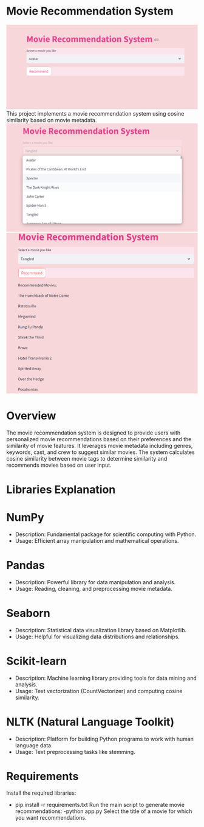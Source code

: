 # Movie Recommendation System
![Logo](images/movie1.png)
This project implements a movie recommendation system using cosine similarity based on movie metadata.
![Logo](images/movie2.png)
![Logo](images/movie3.png)




# Overview
The movie recommendation system is designed to provide users with personalized movie recommendations based on their preferences and the similarity of movie features. It leverages movie metadata including genres, keywords, cast, and crew to suggest similar movies. The system calculates cosine similarity between movie tags to determine similarity and recommends movies based on user input.

# Libraries Explanation
# NumPy
- Description: Fundamental package for scientific computing with Python.
- Usage: Efficient array manipulation and mathematical operations.
# Pandas
- Description: Powerful library for data manipulation and analysis.
- Usage: Reading, cleaning, and preprocessing movie metadata.
# Seaborn
- Description: Statistical data visualization library based on Matplotlib.
- Usage: Helpful for visualizing data distributions and relationships.
# Scikit-learn
- Description: Machine learning library providing tools for data mining and analysis.
- Usage: Text vectorization (CountVectorizer) and computing cosine similarity.
# NLTK (Natural Language Toolkit)
- Description: Platform for building Python programs to work with human language data.
- Usage: Text preprocessing tasks like stemming.
# Requirements
Install the required libraries:
 - pip install -r requirements.txt
Run the main script to generate movie recommendations:
 -python app.py
Select  the title of a movie for which you want recommendations.
